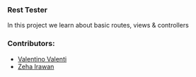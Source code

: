 ### Rest Tester

In this project we learn about basic routes, views & controllers

### Contributors:
* [Valentino Valenti](https://github.com/1ba1)
* [Zeha Irawan](https://github.com/JangkarBumi)
